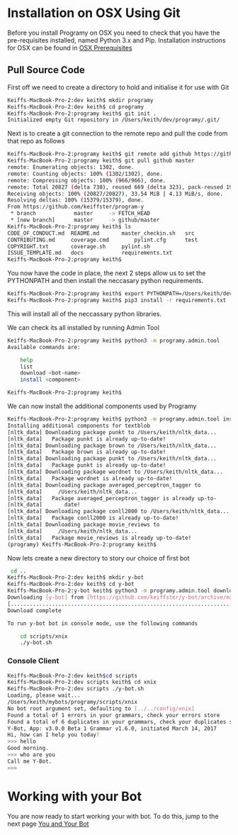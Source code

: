 # Installation on OSX Using Git

Before you install Programy on OSX you need to check that you have the pre-requisites installed, 
named Python 3.x and Pip. Installation instructions for OSX can be found in [OSX Prerequisites](Install_OSX_PreReqs)

## Pull Source Code
First off we need to create a directory to hold and initialise it for use with Git
```bash
Keiffs-MacBook-Pro-2:dev keith$ mkdir programy
Keiffs-MacBook-Pro-2:dev keith$ cd programy
Keiffs-MacBook-Pro-2:programy keith$ git init .
Initialized empty Git repository in /Users/keith/dev/programy/.git/
```

Next is to create a git connection to the remote repo and pull the code from that repo as follows
```bash
Keiffs-MacBook-Pro-2:programy keith$ git remote add github https://github.com/keiffster/program-y.git
Keiffs-MacBook-Pro-2:programy keith$ git pull github master
remote: Enumerating objects: 1302, done.
remote: Counting objects: 100% (1302/1302), done.
remote: Compressing objects: 100% (966/966), done.
remote: Total 20827 (delta 730), reused 669 (delta 323), pack-reused 19525
Receiving objects: 100% (20827/20827), 33.54 MiB | 4.13 MiB/s, done.
Resolving deltas: 100% (15379/15379), done.
From https://github.com/keiffster/program-y
 * branch            master     -> FETCH_HEAD
 * [new branch]      master     -> github/master
Keiffs-MacBook-Pro-2:programy keith$ ls
CODE_OF_CONDUCT.md	README.md		master_checkin.sh	src
CONTRIBUTING.md		coverage.cmd		pylint.cfg		test
COPYRIGHT.txt		coverage.sh		pylint.sh
ISSUE_TEMPLATE.md	docs			requirements.txt
Keiffs-MacBook-Pro-2:programy keith$ 
```

You now have the code in place, the next 2 steps allow us to set the PYTHONPATH and then install the neccasary python requirements.

```bash
Keiffs-MacBook-Pro-2:programy keith$ export PYTHONPATH=/Users/keith/dev/programy/src
Keiffs-MacBook-Pro-2:programy keith$ pip3 install -r requirements.txt
```

This will install all of the neccassary python libraries. 

We can check its all installed by running Admin Tool

```bash
Keiffs-MacBook-Pro-2:programy keith$ python3 -m programy.admin.tool
Available commands are:

	help
	list
	download <bot-name>
	install <component>

Keiffs-MacBook-Pro-2:programy keith$ 
```

We can now install the additional components used by Programy

```bash
Keiffs-MacBook-Pro-2:programy keith$ python3 -m programy.admin.tool install textblob
Installing additional components for textblob
[nltk_data] Downloading package punkt to /Users/keith/nltk_data...
[nltk_data]   Package punkt is already up-to-date!
[nltk_data] Downloading package brown to /Users/keith/nltk_data...
[nltk_data]   Package brown is already up-to-date!
[nltk_data] Downloading package punkt to /Users/keith/nltk_data...
[nltk_data]   Package punkt is already up-to-date!
[nltk_data] Downloading package wordnet to /Users/keith/nltk_data...
[nltk_data]   Package wordnet is already up-to-date!
[nltk_data] Downloading package averaged_perceptron_tagger to
[nltk_data]     /Users/keith/nltk_data...
[nltk_data]   Package averaged_perceptron_tagger is already up-to-
[nltk_data]       date!
[nltk_data] Downloading package conll2000 to /Users/keith/nltk_data...
[nltk_data]   Package conll2000 is already up-to-date!
[nltk_data] Downloading package movie_reviews to
[nltk_data]     /Users/keith/nltk_data...
[nltk_data]   Package movie_reviews is already up-to-date!
(programy) Keiffs-MacBook-Pro-2:programy keith$ 
```

Now lets create a new directory to story our choice of first bot

```bash
 cd ..
Keiffs-MacBook-Pro-2:dev keith$ mkdir y-bot
Keiffs-MacBook-Pro-2:dev keith$ cd y-bot
Keiffs-MacBook-Pro-2:y-bot keith$ python3 -m programy.admin.tool download y-bot
Downloading [y-bot] from [https://github.com/keiffster/y-bot/archive/master.zip]
[..................................................................................................]
Download complete

To run y-bot bot in console mode, use the following commands

	cd scripts/xnix
	./y-bot.sh
```

### Console Client
```bash
Keiffs-MacBook-Pro-2:dev keith$cd scripts
Keiffs-MacBook-Pro-2:dev scripts keith$ cd xnix
Keiffs-MacBook-Pro-2:dev scripts ./y-bot.sh
Loading, please wait...
/Users/keith/mybots/programy/scripts/xnix
No bot root argument set, defaulting to [../../config/xnix]
Found a total of 1 errors in your grammars, check your errors store
Found a total of 6 duplicates in your grammars, check your duplicates store
Y-Bot, App: v3.0.0 Beta 1 Grammar v1.6.0, initiated March 14, 2017
Hi, how can I help you today?
>>> hello
Good morning.
>>> who are you
Call me Y-Bot.
>>> 
```

# Working with your Bot
You are now ready to start working your with bot. To do this, jump to the next page [You and Your Bot](./You_And_Your_Bot)